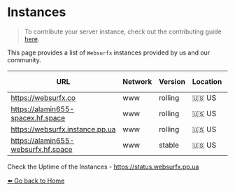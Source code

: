 # Instances 

> To contribute your server instance, check out the contributing guide [here](https://github.com/neon-mmd/websurfx/blob/HEAD/CONTRIBUTING.md).

This page provides a list of `Websurfx` instances provided by us and our community. 

|URL|Network|Version|Location|Behind Cloudflare?|Status|TLS|IPv6|Comment|
|-|-|-|-|-|-|-|-|-|
|https://websurfx.co|www|rolling|🇺🇸 US||<a href="https://status.websurfx.pp.ua"><img src="https://status.websurfx.pp.ua/api/badge/2/status"></a>|✅|❌||
|https://alamin655-spacex.hf.space|www|rolling|🇺🇸 US||<a href="https://status.websurfx.pp.ua"><img src="https://status.websurfx.pp.ua/api/badge/5/status"></a>|✅|❌||
|https://websurfx.instance.pp.ua|www|rolling|🇺🇸 US||<a href="https://status.websurfx.pp.ua"><img src="https://status.websurfx.pp.ua/api/badge/7/status"></a>|✅|✅||
|https://alamin655-websurfx.hf.space|www|stable|🇺🇸 US||<a href="https://status.websurfx.pp.ua"><img src="https://status.websurfx.pp.ua/api/badge/6/status"></a>|✅|❌||

Check the Uptime of the Instances - https://status.websurfx.pp.ua

[⬅️ Go back to Home](./README.md)
